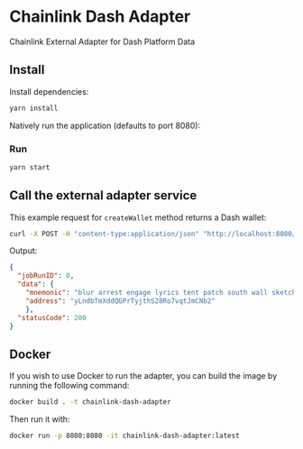 # Chainlink Dash Adapter

Chainlink External Adapter for Dash Platform Data

## Install

Install dependencies:

```bash
yarn install
```

Natively run the application (defaults to port 8080):

### Run

```bash
yarn start
```

## Call the external adapter service

This example request for `createWallet` method returns a Dash wallet:

```bash
curl -X POST -H "content-type:application/json" "http://localhost:8080/" --data '{ "id": 0, "data": { "network": "testnet", "method": "createWallet" } }'
```

Output:

```json
{
  "jobRunID": 0,
  "data": {
    "mnemonic": "blur arrest engage lyrics tent patch south wall sketch cloth security shock",
    "address": "yLndbTmXddQGPrTyjthS28Ro7vqtJmCNb2"
    },
  "statusCode": 200
}
```

## Docker

If you wish to use Docker to run the adapter, you can build the image by running the following command:

```bash
docker build . -t chainlink-dash-adapter
```

Then run it with:

```bash
docker run -p 8080:8080 -it chainlink-dash-adapter:latest
```